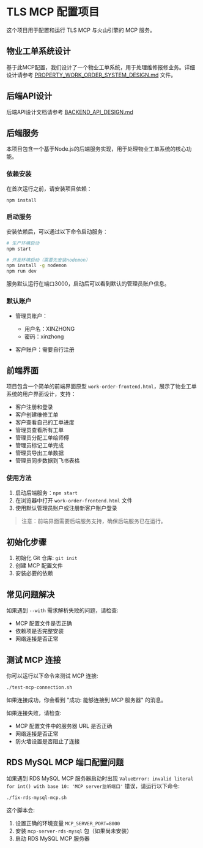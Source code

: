 # TLS MCP 配置项目

这个项目用于配置和运行 TLS MCP 与火山引擎的 MCP 服务。

## 物业工单系统设计

基于此MCP配置，我们设计了一个物业工单系统，用于处理维修报修业务。详细设计请参考 [PROPERTY_WORK_ORDER_SYSTEM_DESIGN.md](PROPERTY_WORK_ORDER_SYSTEM_DESIGN.md) 文件。

## 后端API设计

后端API设计文档请参考 [BACKEND_API_DESIGN.md](BACKEND_API_DESIGN.md)

## 后端服务

本项目包含一个基于Node.js的后端服务实现，用于处理物业工单系统的核心功能。

### 依赖安装

在首次运行之前，请安装项目依赖：

```bash
npm install
```

### 启动服务

安装依赖后，可以通过以下命令启动服务：

```bash
# 生产环境启动
npm start

# 开发环境启动（需要先安装nodemon）
npm install -g nodemon
npm run dev
```

服务默认运行在端口3000，启动后可以看到默认的管理员账户信息。

### 默认账户

- 管理员账户：
  - 用户名：XINZHONG
  - 密码：xinzhong

- 客户账户：需要自行注册

## 前端界面

项目包含一个简单的前端界面原型 `work-order-frontend.html`，展示了物业工单系统的用户界面设计，支持：

- 客户注册和登录
- 客户创建维修工单
- 客户查看自己的工单进度
- 管理员查看所有工单
- 管理员分配工单给师傅
- 管理员标记工单完成
- 管理员导出工单数据
- 管理员同步数据到飞书表格

### 使用方法

1. 启动后端服务：`npm start`
2. 在浏览器中打开 `work-order-frontend.html` 文件
3. 使用默认管理员账户或注册新客户账户登录

> 注意：前端界面需要后端服务支持，确保后端服务已在运行。

## 初始化步骤

1. 初始化 Git 仓库: `git init`
2. 创建 MCP 配置文件
3. 安装必要的依赖

## 常见问题解决

如果遇到 `--with` 需求解析失败的问题，请检查:
- MCP 配置文件是否正确
- 依赖项是否完整安装
- 网络连接是否正常

## 测试 MCP 连接

你可以运行以下命令来测试 MCP 连接:

```bash
./test-mcp-connection.sh
```

如果连接成功，你会看到 "成功: 能够连接到 MCP 服务器" 的消息。

如果连接失败，请检查:
- MCP 配置文件中的服务器 URL 是否正确
- 网络连接是否正常
- 防火墙设置是否阻止了连接

## RDS MySQL MCP 端口配置问题

如果遇到 RDS MySQL MCP 服务器启动时出现 `ValueError: invalid literal for int() with base 10: 'MCP server监听端口'` 错误，请运行以下命令:

```bash
./fix-rds-mysql-mcp.sh
```

这个脚本会:
1. 设置正确的环境变量 `MCP_SERVER_PORT=8000`
2. 安装 `mcp-server-rds-mysql` 包（如果尚未安装）
3. 启动 RDS MySQL MCP 服务器